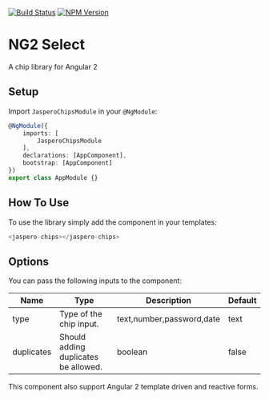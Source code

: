 [![Build Status](https://travis-ci.org/Jaspero/ng2-chips.svg?branch=master)](https://travis-ci.org/jaspero/ng2-chips)
[![NPM Version](https://img.shields.io/npm/v/@jaspero/ng2-chips.svg)](https://www.npmjs.com/package/@jaspero/ng2-chips)
# NG2 Select
A chip library for Angular 2

## Setup
Import `JasperoChipsModule` in your `@NgModule`:

```ts
@NgModule({
    imports: [
        JasperoChipsModule
    ],
    declarations: [AppComponent],
    bootstrap: [AppComponent]
})
export class AppModule {}
```

## How To Use 
To use the library simply add the component in your templates:
```typescript
<jaspero-chips></jaspero-chips>
```

## Options

You can pass the following inputs to the component:

|Name|Type|Description|Default|
|---|---|---|---|
|type|Type of the chip input.|text,number,password,date|text|
|duplicates|Should adding duplicates be allowed.|boolean|false|

This component also support Angular 2 template driven and reactive forms.

 

